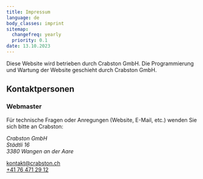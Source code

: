 ```yaml
---
title: Impressum
language: de
body_classes: imprint
sitemap:
  changefreq: yearly
  priority: 0.1
date: 13.10.2023
---
```


Diese Website wird betrieben durch Crabston GmbH.
Die Programmierung und Wartung der Website geschieht durch Crabston GmbH.

## Kontaktpersonen

### Webmaster
Für technische Fragen oder Anregungen (Website, E-Mail, etc.) wenden Sie sich bitte an Crabston:

<address>
Crabston GmbH <br />
Städtli 16 <br />
3380 Wangen an der Aare <br />
</address>

[kontakt@crabston.ch](mailto:kontakt@crabston.ch) <br />
[+41 76 471 29 12](tel:+41764712912)
